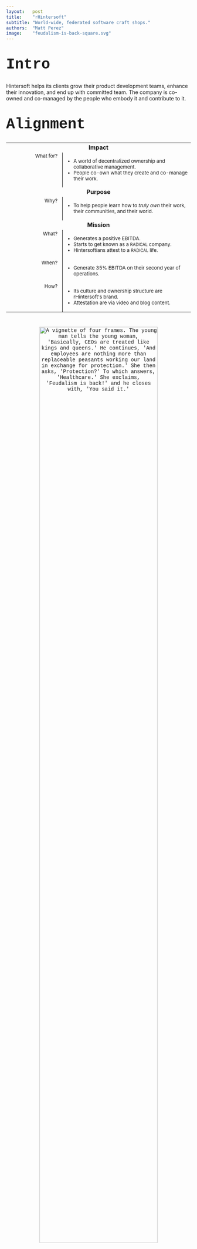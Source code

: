 ```yaml
---
layout:   post
title:    "rHintersoft"
subtitle: "World-wide, federated software craft shops."
authors:  "Matt Perez"
image:    "feudalism-is-back-square.svg"
---
```


<div style="display: none; ">
 <p>World-wide, federated software craft shops.</p>
</div>

<h1 style="font-size:40px; font-family:Courier New, monospace; margin-top:40px; ">Intro</h1>
 <p>Hintersoft helps its clients grow their product development teams, enhance their innovation, and end up with committed team. The company is co-owned and co-managed by the people who embody it and contribute to it.</p>

<h1 style="font-size:40px; font-family:Courier New, monospace; margin-top:40px; ">Alignment</h1>
 <table>
 <tbody style="font-size:smaller; vertical-align:top; ">
  <tr>
   <td colspan="2" style="font-weight:bold; font-size:larger; text-align:center; ">Impact</td>
  </tr>
  <tr>
   <td style="text-align:right; width:10em; padding-right:1em; border-right:1px solid black; ">What for?</td>
   <td>
    <ul>
     <li>A world of decentralized ownership and collaborative management.</li>
     <li>People co-own what they create and co-manage their work.</li>
    </ul>
   </td>
  </tr>
  <tr>
   <td colspan="2" style="font-weight:bold; font-size:larger; text-align:center; ">Purpose</td>
  </tr>
  <tr>
   <td style="text-align:right; width:10em; padding-right:1em; border-right:1px solid black; ">Why?</td>
   <td>
    <ul>
     <li>To help people learn how to <em>truly own</em> their work, their communities, and their world.</li>
    </ul>
   </td>
  </tr>
  <tr>
   <td colspan="2" style="font-weight:bold; font-size:larger; text-align:center; ">Mission</td>
  </tr>
  <tr>
   <td style="text-align:right; width:10em; padding-right:1em; border-right:1px solid black; ">What?</td>
   <td>
    <ul>
     <li>Generates a positive EBITDA.</li>
     <li>Starts to get known as a <span style="font-size:smaller; ">RADICAL</span> company.</li>
     <li>Hintersoftians attest to a <span style="font-size:smaller; ">RADICAL</span> life.</li>
    </ul>
   </td>
  </tr>
  <tr>
   <td style="text-align:right; width:10em; padding-right:1em; border-right:1px solid black; ">When?</td>
   <td>
    <ul>
     <li>Generate 35% EBITDA on their second year of operations.</li>
    </ul>
   </td>
  </tr>
  <tr>
   <td style="text-align:right; width:10em; padding-right:1em; border-right:1px solid black; ">How?</td>
   <td>
    <ul>
     <li>Its culture and ownership structure are rHintersoft's brand.</li>
     <li>Attestation are via video and blog content.</li>
    </ul>
   </td>
  </tr>
 </tbody>
 <table>

 <p style="font-family:courier new, sans-serif; text-align:center; padding:0; margin-top:40px; ">
  <img src="/assets/img/feudalism-is-back-square.svg" alt="A vignette of four frames. The young man tells the young woman, 'Basically, CEOs are treated like kings and queens.' He continues, 'And employees are nothing more than replaceable peasants working our land in exchange for protection.' She then asks, 'Protection?' To which answers, 'Healthcare.' She exclaims, 'Feudalism is back!' and he closes with, 'You said it.'" title="Feudalism is back-square" style="width: 80%; ">
 </p>

<h1 style="font-size:40px; font-family:Courier New, monospace; margin-top:40px; ">Origin Story</h1>
 <p>Most companies are owned and operated like feudal estates: commands flow down and wealth flows up.</p>
 <p>In a FIAT business, you help create a revenue stream, the business brand, its copyrights, patents, contracts, customer loyalty, and its growing equity value. But as an employee, you don’t own any of it. In exchange for your work, you get a wage and maybe a few other benefits like health insurance.</p>
 <p>A RADICAL company like Hintersoft makes it possible for the people who embody it to take control of their lives, behave as adults, and take full ownership over what they create. Hintersoft is co-owned and co-managed by you and all the people who contribute to it. It is a community of people who come together to contribute broad value to society and make an impact on the world.<sup><a href="#bookmark=id.sp4lps9hxtyk">2</a></sup></p>

<h1 style="font-size:40px; font-family:Courier New, monospace; margin-top:40px; ">How It Works</h1>
 <p>Hintersoftians work in a healthy environment, physically and psychologically safe. This is just not a promise: as co-owners, Hintersoftians can make sure it works this way. When it gets off the rails, Hintersoftians, as co-owners, can put it back on track.</p>
 <table>
 <tbody style="font-size:smaller; vertical-align:top; ">
  <tr>
   <td>
    <p style="text-align:right; font-weight:bold; ">Joining a Client</p>
   </td>
   <td>
    <ul>
     <li>After an agreement is signed with the client, anybody can join the team. If the member is already part of another team, he would have to work out a transition plan to keep everybody whole.</li>
    </ul>
   </td>
  </tr>
  <tr>
   <td colspan="2"></td>
  </tr>
  <tr>
   <td>
    <p style="text-align:right; font-weight:bold; ">Leaving a Client</p>
   </td>
   <td>
    <ul>
     <li>You could leave because you found something better aligned with what you want to do (see <a href="#heading=h.7ho9csrw1ee2">Joining a Client</a>). Or you may want to leave because your current client is not working for you. Maybe your work is not meaningful any more, or maybe you no longer get a good feeling out of being part of their team.</li>
     <li>In either case, you have to have that conversation with your client first and work out a transition plan.</li>
    </ul>
   </td>
  </tr>
  <tr>
   <td colspan="2"></td>
  </tr>
  <tr>
   <td>
    <p style="text-align:right; font-weight:bold; ">Predictability</p>
   </td>
   <td>
    <ul>
     <li>When a Hintersoftian decides to leave a client, her income, health insurance, and his ownership are not at risk. This gives Hintersoftians the wherewithal to have full control over their lives.</li>
    </ul>
   </td>
  </tr>
  <tr>
   <td colspan="2"></td>
  </tr>
  <tr>
   <td>
    <p style="text-align:right; font-weight:bold; ">Investments</p>
   </td>
   <td>
    <ul>
     <li>You can propose funding a new project simply by putting up a Banner. (See <a href="#heading=h.y06dr3dikzaw">References</a>).</li>
    </ul>
   </td>
  </tr>
  <tr>
   <td colspan="2"></td>
  </tr>
  <tr>
   <td>
    <p style="text-align:right; font-weight:bold; ">Mind the Business</p>
   </td>
   <td>
    <ul>
     <li>As a co-owner, you need to mind the Hintersoft business. Not “to put food on the table,” but as a commitment to yourself and the other co-owners.</li>
    </ul>
   </td>
  </tr>
  <tr>
   <td colspan="2"></td>
  </tr>
  <tr>
   <td>
    <p style="text-align:right; font-weight:bold; ">Predictable Recurring Income (PRI)</p>
   </td>
   <td>
    <ul>
     <li>You decide how much wealth to extract from the company to take care of your recurring expenses (see <a href="#heading=h.y06dr3dikzaw">References</a>).</li>
     <li>We still have to make the company work financially. This is not a magic wand to fend off hard situations or avoid difficult decisions.</li>
    </ul>
   </td>
  </tr>
  <tr>
   <td colspan="2"></td>
  </tr>
  <tr>
   <td>
    <p style="text-align:right; font-weight:bold; ">Stay Healthy</p>
   </td>
   <td>
    <ul>
     <li>A big part of making the business work includes keeping yourself and each other healthy. If the work is not contributing to your wellbeing, then it’s time to make a change, for everybody’s sake.</li>
    </ul>
   </td>
  </tr>
  <tr>
   <td colspan="2"></td>
  </tr>
  <tr>
   <td>
    <p style="text-align:right; font-weight:bold; ">Experiment and Thrive</p>
   </td>
   <td>
    <ul>
     <li>Experimentation is basic to the success of Hintersoft. There are consequences to your actions, but it is not paupery or slow death. More like clean up and learn.</li>
    </ul>
   </td>
  </tr>
  <tr>
   <td colspan="2"></td>
  </tr>
  <tr>
   <td>
    <p style="text-align:right; font-weight:bold; ">Miscellaneous</p>
   </td>
   <td>
    <ul>
     <li>Hintersoftians can work on the latest and greatest technology regardless of where they live. Hintersoftians may work for companies located in places like the San Francisco Bay Area, London, or São Paulo, but they don't have to live there.</li>
     <li>Time zone alignment and physical proximity are still important. People want to talk to people who are working on the same problem.</li>
     <li>Hintersoftians may prefer to live close to where they grew up or at a place where they choose to raise a family. Everyone has their reason for choosing the place they call home.</li>
     <li>This decentralization of location brings sustained growth and wealth to the hinterlands. Not just financial wealth, but also cultural wealth and more diversity.</li>
    </ul>
   </td>
  </tr>
  <tr>
   <td colspan="2"></td>
  </tr>
 </tbody>
 </table>

<h1 class="_section">Glossary</h1>
 <h2 style="font-size:40px; font-family:Courier New, monospace; margin-top:40px; ">Hinterfolks</h2>
  <p>Includes Hintersoftians and Hintersoft's clients, ex-clients, affiliates, ex-Hintersoftians, etc.</p>
 <h2 style="font-size:40px; font-family:Courier New, monospace; margin-top:40px; ">Hintersoftians</h2>
  <p>Hintersoft co-owners.</p>
 <h2 style="font-size:40px; font-family:Courier New, monospace; margin-top:40px; ">Product Developers</h2>
  <p>Everybody in the team who contributes to making software products and tools. It includes UX/UI, Interaction Designers, Graphics Designers, Product Stewards, Manual Testers, Programers, and the cleaning crew. Altogether they are referred to as product developers.</p>

<h1 class="_section">RELATED</h1>
 <ul>
  <li>RADICAL COMPANIES,</li>
   <ul>
    <li><a>English</a>: <a href="https://radicalcompanies.com" target="_blank">&hellip;/https://radicalcompanies.com</a></li>
    <li><a>Spanish</a>: <a href="https://radicalcompanies.com" target="_blank">&hellip;/https://radicalcompanies.com</a></li>
   </ul>
  <li>Missing Chapters,</li>
   <ul>
    <li>For the Impatient: <a href="https://radicalcompanies.com/2022/05/03/radical-companies-for-the-impatient" target="_blank">https://radicalcompanies.com/2022/05/03/radical-companies-for-the-impatient</a></li>
    <li>Frequently Asked Questions (FAQ): <a href="https://radicalcompanies.com/2022/05/04/radical-companies-faq" target="_blank">https://radicalcompanies.com/2022/05/04/radical-companies-faq</a></li>
    <li>rCoin: <a href="https://radicalcompanies.com/2022/05/07/rcoin.html" target="_blank">https://radicalcompanies.com/2022/05/07/rcoin.html</a></li>
    <li>rLand: <a href="https://radicalcompanies.com/2022/05/06/rland.html" target="_blank">https://radicalcompanies.com/2022/05/06/rland.html</a></li>
    <li>rGov: <a href="https://radicalcompanies.com/2022/05/05/rgov.html" target="_blank">https://radicalcompanies.com/2022/05/05/rgov.html</a></li>
   </ul>
   <li>Blog Posts <a href="https://radicalcompanies.com/blog/" target="_blank">https://radicalcompanies.com/blog/</a></li>
   <li>rEnsembles,</li>
    <ul>
     <li> rStayHome: <a href="https://radicalcompanies.com/2022/05/12/rStayHome" target="_blank">https://radicalcompanies.com/2022/05/12/rStayHome</a></li>
     <li>     rKare: <a href="https://radicalcompanies.com/2022/05/13/rKare" target="_blank">https://radicalcompanies.com/2022/05/13/rKare</a></li>
     <li>    rClean: <a href="https://radicalcompanies.com/2022/05/14/rClean" target="_blank">https://radicalcompanies.com/2022/05/14/rClean</a></li>
     <li>     rCORE: <a href="https://radicalcompanies.com/2022/05/15/rCORE" target="_blank">https://radicalcompanies.com/2022/05/15/rCORE</a></li>
     <li>rHatchery: <a href="https://radicalcompanies.com/2022/05/16/rHatchery" target="_blank">https://radicalcompanies.com/2022/05/16/rHatchery</a></li>
    </ul>
   <li>rStartups,</li>
    <ul>
     <li>rBuddyNeighbor: <a href="https://radicalcompanies.com/2022/05/17/rBuddyNeighbor" target="_blank">https://radicalcompanies.com/2022/05/17/rBuddyNeighbor</a></li>
     <li>   rHintersoft: <a href="https://radicalcompanies.com/2022/05/18/rHintersoft" target="_blank">https://radicalcompanies.com/2022/05/18/rHintersoft</a></li> 
     <li>   rNextBright: <a href="https://radicalcompanies.com/2022/05/19/rNextBright" target="_blank">https://radicalcompanies.com/2022/05/19/rNextBright</a></li>
    </ul>
   <li>rMEDIA,</li>
    <ul>
     <li> rReader: <a href="https://radicalcompanies.com/2022/04/01/rReader" target="_blank">https://radicalcompanies.com/2022/04/01/rReader</a></li>
     <li>  rShelf: <a href="https://radicalcompanies.com/2022/04/02/rShelf" target="_blank">https://radicalcompanies.com/2022/04/02/rShelf</a></li>
     <li>    rMBA: <a href="https://radicalcompanies.com/2022/04/03/rMBA" target="_blank">https://radicalcompanies.com/2022/04/03/rMBA</a></li>
     <li>  rLIVE!: <a href="https://radicalcompanies.com/2022/04/04/rLive" target="_blank">https://radicalcompanies.com/2022/04/04/rLive</a></li>
     <li>rCircuit: <a href="https://radicalcompanies.com/2022/04/05/rCircuit" target="_blank">https://radicalcompanies.com/2022/04/05/rCircuit</a></li>
     <li>rPlayGym: <a href="https://radicalcompanies.com/2022/04/06/rPlayGym" target="_blank">https://radicalcompanies.com/2022/04/06/rPlayGym</a></li>
     <li>  rMedia: <a href="https://radical-companies-repo/2022/04/06/rplaygym" target="_blank">https://radical-companies-repo/2022/04/06/rplaygym</a></li>
    </ul>
   <li>rProjects,</li>
    <ul>
     <li>      rMake!: <a href="https://radicalcompanies.com/2022/05/20/rmake" target="_blank">https://radicalcompanies.com/2022/05/20/rmake</a></li>
     <li>    rRemark!: <a href="https://radicalcompanies.com/2022/05/21/remark" target="_blank">https://radicalcompanies.com/2022/05/21/remark (API)</a></li>
     <li>       RADs!: <a href="https://radicalcompanies.com/2022/05/22/rads!" target="_blank">https://radicalcompanies.com/2022/05/22/rads! (App)</a></li>
     <li>Attentive UI: <a href="https://radicalcompanies.com/2022/05/23/attentive-ui" target="_blank">https://radicalcompanies.com/2022/05/23/attentive-ui</a></li>
    </ul>
   <li>rFiction,</li>
    <ul>
     <li>  First of Earth (11 episodes): <a href="https://radical-companies-repo/2022/03/01/E01-first-of-earth" target="_blank">https://radical-companies-repo/2022/03/01/E01-first-of-earth</a></li>
     <li>The FIAT Enclaves (3 episodes): <a href="https://2022/03/11/E11/the-fiat-enclaves" target="_blank">https://2022/03/11/E11/the-fiat-enclaves</a></li>
    </ul>
